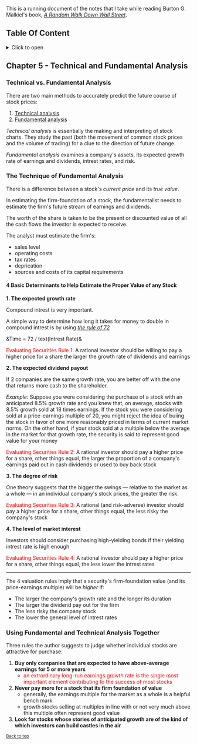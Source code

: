 This is a running document of the notes that I take while reading Burton G. Malkiel's book, [*A Random Walk Down Wall Street*](https://www.amazon.com/Random-Walk-down-Wall-Street/dp/0393352242). 

## Table Of Content

<details>
<summary>Click to open</summary>

1. [Chapter 5 - Technical and Fundamental Analysis](#chapter-5---technical-and-fundamental-analysis)


</details>


## Chapter 5 - Technical and Fundamental Analysis

### Technical vs. Fundamental Analysis

There are two main methods to accurately predict the future course of stock prices:

1. [Technical analysis](https://www.investopedia.com/terms/t/technicalanalysis.asp)
1. [Fundamental analysis](https://www.investopedia.com/terms/f/fundamentalanalysis.asp)

*Technical analysis* is essentially the making and interpreting of stock charts. They study the past (both the movement of common stock prices and the volume of trading) for a clue to the direction of future change.

*Fundamental analysis* examines a company's assets, its expected growth rate of earnings and dividends, intrest rates, and risk.

### The Technique of Fundamental Analysis

There is a difference between a stock's *current price* and its *true value*.

In estimating the firm-foundation of a stock, the fundamentalist needs to estimate the firm's future stream of earnings and dividends.

The worth of the share is taken to be the present or discounted value of all the cash flows the investor is expected to receive.

The analyst must estimate the firm's:

* sales level
* operating costs
* tax rates
* deprication
* sources and costs of its capital requirements

#### 4 Basic Determinants to Help Estimate the Proper Value of any Stock

**1. The expected growth rate**

Compound intrest is very important.

A simple way to determine how long it takes for money to double in compound intrest is by using [*the rule of 72*](https://www.investopedia.com/terms/r/ruleof72.asp)

&Time = 72 / text(Intrest Rate)&

<span style="color: red;">Evaluating Securities Rule 1:</span> A rational investor should be willing to pay a higher price for a share the larger the growth rate of dividends and earnings


**2. The expected dividend payout**

If 2 companies are the same growth rate, you are better off with the one that returns more cash to the shareholder.


*Example:* Suppose you were considering the purchase of a stock with an anticipated 8.5% growth rate and you knew that, on average, stocks with 8.5% growth sold at 18 times earnings. If the stock you were considering sold at a price-earnings multiple of 20, you might reject the idea of buiing the stock in favor of one more reasonably priced in terms of current market norms. On the other hand, if your stock sold at a multiple below the average in the market for that growth rate, the security is said to represent good value for your money


<span style="color: red;">Evaluating Securities Rule 2:</span> A rational investor should pay a higher price for a share, other things equal, the larger the proportion of a company's earnings paid out in cash dividends or used to buy back stock


**3. The degree of risk**

One theory suggests that the bigger the swings &mdash; relative to the market as a whole &mdash; in an individual company's stock prices, the greater the risk.

<span style="color: red;">Evaluating Securities Rule 3:</span> A rational (and risk-adverse) investor should pay a higher price for a share, other things equal, the less risky the company's stock


**4. The level of market interest**

Investors should consider purchasing high-yielding bonds if their yielding intrest rate is high enough

<span style="color: red;">Evaluating Securities Rule 4:</span> A rational investor should pay a higher price for a share, other things equal, the less lower the intrest rates

---

The 4 valuation rules imply that a security's firm-foundation value (and its price-earnings multiple) will be *higher* if:

* The larger the company's growth rate and the longer its duration
* The larger the dividend pay out for the firm
* The less risky the company stock
* The lower the general level of intrest rates

### Using Fundamental and Technical Analysis Together

Three rules the author suggests to judge whether individual stocks are attractive for purchase:

1. **Buy only companies that are expected to have above-average earnings for 5 or more years**
    * <span style="color: red;">an extrordinary long-run earnings growth rate is the single most important element contributing to the success of most stocks</span>
1. **Never pay more for a stock that its firm foundation of value**
    * generally, the earnings multiple for the market as a whole is a helpful bench mark
    * growth stocks selling at multiples in line with or not very much above this multiple often represent good value
1. **Look for stocks whose stories of anticipated growth are of the kind of which investors can build castles in the air**

<small>[Back to top](#table-of-content)</small>
      

